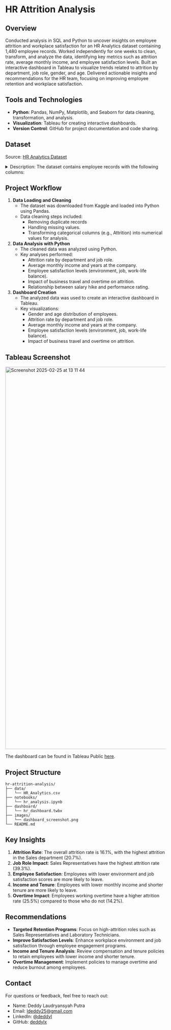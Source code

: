 # HR Attrition Analysis
## Overview
Conducted analysis in SQL and Python to uncover insights on employee attrition and workplace satisfaction for an HR Analytics dataset containing 1,480 employee records. Worked independently for one weeks to clean, transform, and analyze the data, identifying key metrics such as attrition rate, average monthly income, and employee satisfaction levels. Built an interactive dashboard in Tableau to visualize trends related to attrition by department, job role, gender, and age. Delivered actionable insights and recommendations for the HR team, focusing on improving employee retention and workplace satisfaction.


## Tools and Technologies
- **Python**: Pandas, NumPy, Matplotlib, and Seaborn for data cleaning, transformation, and analysis.
- **Visualization**: Tableau for creating interactive dashboards.
- **Version Control**: GitHub for project documentation and code sharing.

## Dataset
Source: [HR Analytics Dataset](https://www.kaggle.com/datasets/anshika2301/hr-analytics-dataset)

<details>   
<summary>Description: The dataset contains employee records with the following columns:
</summary>

- `EmpID`: Unique identifier for each employee.
- `Age`: Age of the employee.
- `AgeGroup`: Age group of the employee (e.g., 18-25).
- `Attrition`: Whether the employee has left the company (Yes/No).
- `BusinessTravel`: Frequency of business travel (e.g., Travel_Rarely).
- `DailyRate`: Daily rate of pay.
- `Department`: Department the employee belongs to.
- `DistanceFromHome`: Distance from home to work.
- `Education`: Education level of the employee.
- `EducationField`: Field of education.
- `EmployeeCount`: Number of employees (always 1).
- `EmployeeNumber`: Unique identifier for each employee.
- `EnvironmentSatisfaction`: Employee satisfaction with the work environment.
- `Gender`: Gender of the employee.
- `HourlyRate`: Hourly rate of pay.
- `JobInvolvement`: Level of job involvement.
- `JobLevel`: Job level of the employee.
- `JobRole`: Job role of the employee.
- `JobSatisfaction`: Employee satisfaction with their job.
- `MaritalStatus`: Marital status of the employee.
- `MonthlyIncome`: Monthly income of the employee.
- `SalarySlab`: Salary slab (e.g., Upto 5k).
- `MonthlyRate`: Monthly rate of pay.
- `NumCompaniesWorked`: Number of companies the employee has worked for.
- `Over18`: Whether the employee is over 18 (Y/N).
- `OverTime`: Whether the employee works overtime (Yes/No).
- `PercentSalaryHike`: Percentage of salary hike.
- `PerformanceRating`: Performance rating of the employee.
- `RelationshipSatisfaction`: Employee satisfaction with relationships at work.
- `StandardHours`: Standard hours of work.
- `StockOptionLevel`: Level of stock options.
- `TotalWorkingYears`: Total number of years worked.
- `TrainingTimesLastYear`: Number of training times last year.
- `WorkLifeBalance`: Employee satisfaction with work-life balance.
- `YearsAtCompany`: Number of years at the company.
- `YearsInCurrentRole`: Number of years in the current role.
- `YearsSinceLastPromotion`: Number of years since the last promotion.
- `YearsWithCurrManager`: Number of years with the current manager.
</details>

## Project Workflow
1. **Data Loading and Cleaning**
   - The dataset was downloaded from Kaggle and loaded into Python using Pandas.
   - Data cleaning steps included:
     - Removing duplicate records
     - Handling missing values.
     - Transforming categorical columns (e.g., Attrition) into numerical values for analysis.
2. **Data Analysis with Python**
   - The cleaned data was analyzed using Python.
   - Key analyses performed:
     - Attrition rate by department and job role.
     - Average monthly income and years at the company.
     - Employee satisfaction levels (environment, job, work-life balance).
     - Impact of business travel and overtime on attrition.
     - Relationship between salary hike and performance rating.
3. **Dashboard Creation**
   - The analyzed data was used to create an interactive dashboard in Tableau.
   - Key visualizations:
     - Gender and age distribution of employees.
     - Attrition rate by department and job role.
     - Average monthly income and years at the company.
     - Employee satisfaction levels (environment, job, work-life balance).
     - Impact of business travel and overtime on attrition.

## Tableau Screenshot
<img width="1199" alt="Screenshot 2025-02-25 at 13 11 44" src="https://github.com/user-attachments/assets/7bbd9565-0378-4d50-ac8c-4dd4f3b50d27" />

The dashboard can be found in Tableau Public [here](https://public.tableau.com/app/profile/deddy.putra/viz/HRAnalytics2_17404586516460/Dashboard33).
## Project Structure
```
hr-attrition-analysis/
├── data/
│   └── HR_Analytics.csv
├── notebooks/
│   └── hr_analysis.ipynb
├── dashboard/
│   └── hr_dashboard.twbx
├── images/
│   └── dashboard_screenshot.png
└── README.md
```

## Key Insights

1. **Attrition Rate**: The overall attrition rate is 16.1%, with the highest attrition in the Sales department (20.7%).
2. **Job Role Impact**: Sales Representatives have the highest attrition rate (39.3%).
3. **Employee Satisfaction**: Employees with lower environment and job satisfaction scores are more likely to leave.
4. **Income and Tenure**: Employees with lower monthly income and shorter tenure are more likely to leave.
5. **Overtime Impact**: Employees working overtime have a higher attrition rate (25.5%) compared to those who do not (14.2%).

## **Recommendations**  

- **Targeted Retention Programs**: Focus on high-attrition roles such as Sales Representatives and Laboratory Technicians.
- **Improve Satisfaction Levels**: Enhance workplace environment and job satisfaction through employee engagement programs.
- **Income and Tenure Analysis**: Review compensation and tenure policies to retain employees with lower income and shorter tenure.
- **Overtime Management**: Implement policies to manage overtime and reduce burnout among employees.

## Contact
For questions or feedback, feel free to reach out:
- Name: Deddy Laudryansyah Putra
- Email: ldeddy25@gmail.com
- LinkedIn: [@deddyl](https://www.linkedin.com/in/deddyl/)
- GitHub: [deddylx](https://github.com/deddylx)
